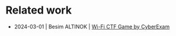 # Related work

- 2024-03-01 | Besim ALTINOK | [Wi-Fi CTF Game by CyberExam](https://blog.cyberpath.training/wi-fi-ctf-game-by-cyberexam-ff5460f7faf1)
